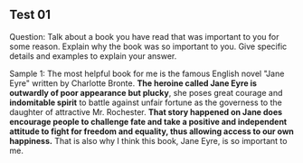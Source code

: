 ## Test 01

Question: Talk about a book you have read that was important to you for some reason. Explain why the book was so important to you.
Give specific details and examples to explain your answer.

Sample 1: The most helpful book for me is the famous English novel "Jane Eyre" written by Charlotte Bronte. **The heroine called Jane Eyre is outwardly of poor appearance but plucky**, she poses great courage and **indomitable spirit** to battle against unfair fortune as the governess to the daughter of attractive Mr. Rochester. **That story happened on Jane does encourage people to challenge fate and take a positive and  independent attitude to fight for freedom and equality, thus allowing access to our own happiness.** That is also why I think this book, Jane Eyre, is so important to me.
